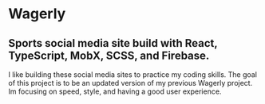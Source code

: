 # Wagerly

## Sports social media site build with React, TypeScript, MobX, SCSS, and Firebase.

I like building these social media sites to practice my coding skills. The goal of this project is to be an updated version of my previous Wagerly project. Im focusing on speed, style, and having a good user experience. 
